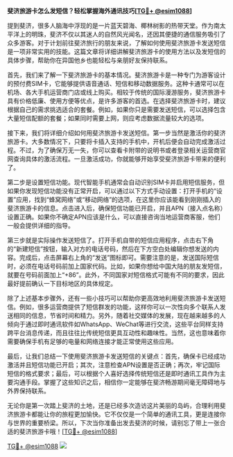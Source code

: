 **斐济旅游卡怎么发短信？轻松掌握海外通讯技巧[[TG💪+ @esim1088](https://t.me/s/esim1088)]**

提到斐济，很多人脑海中浮现的是一片蓝天碧海、椰林树影的热带天堂。作为南太平洋上的明珠，斐济不仅以其迷人的自然风光闻名，还因其便捷的通信服务吸引了众多游客。对于计划前往斐济旅行的朋友来说，了解如何使用斐济旅游卡发送短信是一项非常实用的技能。这篇文章将详细讲解斐济旅游卡的使用方法以及发短信的具体步骤，帮助你在异国他乡也能轻松与亲朋好友保持联系。

首先，我们来了解一下斐济旅游卡的基本情况。斐济旅游卡是一种专门为游客设计的预付费SIM卡，它能够提供语音通话、短信和移动数据服务。这种卡通常可以在机场、各大手机运营商门店或线上购买。相较于传统的国际漫游服务，斐济旅游卡具有价格低廉、使用方便等优点，是许多游客的首选。在选择斐济旅游卡时，建议根据自己的需求挑选适合的套餐。例如，如果你只是需要发送短信，可以选择包含大量短信配额的套餐；如果同时需要上网，则应考虑数据流量较大的选项。

接下来，我们将详细介绍如何用斐济旅游卡发送短信。第一步当然是激活你的斐济旅游卡。大多数情况下，只要将卡插入支持的手机中，开机后便会自动完成激活过程。不过，为了确保万无一失，你可以查看卡附带的说明书或者登录相关运营商官网查询具体的激活流程。一旦激活成功，你就能够开始享受斐济旅游卡带来的便利了。

第二步是设置短信功能。现代智能手机通常会自动识别SIM卡并启用短信服务，但如果你发现短信功能没有正常开启，可以通过以下方式手动设置：打开手机的“设置”应用，找到“蜂窝网络”或“移动网络”的选项，在这里你应该能看到刚刚插入的斐济旅游卡的信息。点击进入后，确保短信功能已开启，并且APN（接入点名称）设置正确。如果你不确定APN应该是什么，可以直接咨询当地运营商客服，他们一般会提供详细的指导。

第三步就是实际操作发送短信了。打开手机自带的短信应用程序，点击右下角的“新建短信”按钮，输入对方的电话号码，然后在下方空白处编辑你想发送的内容。完成后，点击屏幕右上角的“发送”图标即可。需要注意的是，发送国际短信时，必须在电话号码前加上国家代码。比如，如果你想给中国大陆的朋友发短信，就要在号码前面加上“+86”。此外，不同国家对短信格式可能有不同的要求，因此最好提前确认一下目标地区的具体规定。

除了上述基本步骤外，还有一些小技巧可以帮助你更高效地利用斐济旅游卡发送短信。例如，很多运营商提供了短信群发的功能，这样你可以一次性向多个联系人发送相同的信息，节省时间和精力。另外，随着社交媒体的发展，现在越来越多的人倾向于通过即时通讯软件如WhatsApp、WeChat等进行交流，这些平台同样支持跨平台消息传递，而且往往比传统短信更具互动性和趣味性。当然，这也意味着你需要确保手机有足够的电量和网络连接才能正常使用这些应用。

最后，让我们总结一下使用斐济旅游卡发送短信的关键点：首先，确保卡已经成功激活并且短信功能已开启；其次，注意检查APN设置是否正确；再次，牢记国际短信的格式要求；最后，可以根据个人喜好选择传统短信还是即时通讯工具作为主要沟通手段。掌握了这些知识之后，相信你一定能够在斐济畅游期间毫无障碍地与外界保持联系。

无论你是第一次踏上斐济的土地，还是已经多次造访这片美丽的岛屿，合理利用斐济旅游卡都能让你的旅程更加愉快。它不仅仅是一个简单的通讯工具，更是连接你与世界的重要桥梁。所以，下次当你准备出发去斐济的时候，请别忘了带上一张合适的斐济旅游卡哦！[[TG💪+ @esim1088](https://t.me/s/esim1088)]

[TG💪+ @esim1088](https://t.me/s/esim1088) ![](https://i.postimg.cc/4NQfJmqS/Snipaste-2025-05-13-00-14-12.png)